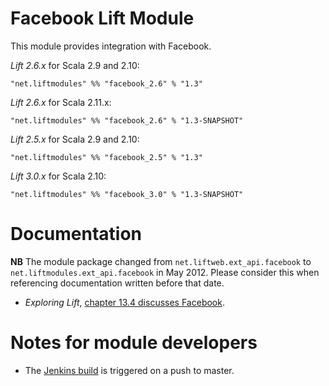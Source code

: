 Facebook Lift Module
==================

This module provides integration with Facebook.

*Lift 2.6.x* for Scala 2.9 and 2.10:

    "net.liftmodules" %% "facebook_2.6" % "1.3"

*Lift 2.6.x* for Scala 2.11.x:

    "net.liftmodules" %% "facebook_2.6" % "1.3-SNAPSHOT"


*Lift 2.5.x* for Scala 2.9 and 2.10:

    "net.liftmodules" %% "facebook_2.5" % "1.3"

*Lift 3.0.x* for Scala 2.10:

    "net.liftmodules" %% "facebook_3.0" % "1.3-SNAPSHOT"

Documentation
=============

**NB** The module package changed from `net.liftweb.ext_api.facebook` to `net.liftmodules.ext_api.facebook` in May 2012.  Please consider this when referencing documentation written before that date.

* _Exploring Lift_, [chapter 13.4 discusses Facebook](http://exploring.liftweb.net/master/index-13.html).


Notes for module developers
===========================

* The [Jenkins build](https://liftmodules.ci.cloudbees.com/job/facebook/) is triggered on a push to master.



